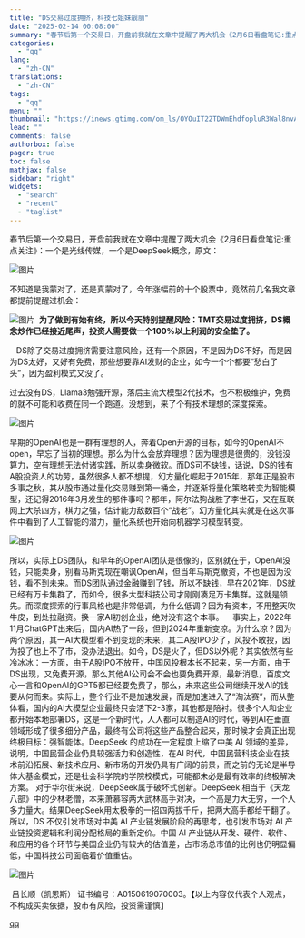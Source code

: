```yaml
---
title: "DS交易过度拥挤，科技七姐妹靓丽"
date: "2025-02-14 00:08:00"
summary: "春节后第一个交易日，开盘前我就在文章中提醒了两大机会《2月6日看盘笔记:重点关注》：一个是光线传媒..."
categories:
  - "qq"
lang:
  - "zh-CN"
translations:
  - "zh-CN"
tags:
  - "qq"
menu: ""
thumbnail: "https://inews.gtimg.com/om_ls/OYOuIT22TDWmEhdfopluR3Wal8nvA_NChIbtRFCJt3OfEAA_640360/0"
lead: ""
comments: false
authorbox: false
pager: true
toc: false
mathjax: false
sidebar: "right"
widgets:
  - "search"
  - "recent"
  - "taglist"
---
```


春节后第一个交易日，开盘前我就在文章中提醒了两大机会《2月6日看盘笔记:重点关注》：一个是光线传媒，一个是DeepSeek概念，原文：

![图片](https://inews.gtimg.com/news_bt/OYGtsUHzqzYN8SlbXjuz1j-_-yJ9jIH7uPJhKlDvU8vLIAA/641)

  


不知道是我蒙对了，还是真蒙对了，今年涨幅前的十个股票中，竟然前几名我文章都提前提醒过机会：

![图片](https://inews.gtimg.com/news_bt/OlR5Ia6zXhJT5XmEnpqBFLwUenGtl7HuysQAqgsV5SUfUAA/641)  **为了做到有始有终，所以今天特别提醒风险：TMT交易过度拥挤，DS概念炒作已经接近尾声，投资人需要做一个100%以上利润的安全垫了。**

   DS除了交易过度拥挤需要注意风险，还有一个原因，不是因为DS不好，而是因为DS太好，又好有免费，那些想要靠AI发财的企业，如今一个个都要“愁白了头”，因为盈利模式又没了。

过去没有DS，Llama3勉强开源，落后主流大模型2代技术，也不积极维护，免费的就不可能和收费在同一个跑道。没想到，来了个有技术理想的深度探索。

![图片](https://inews.gtimg.com/news_bt/Ofu_0qGKD8cg71C7UejukClgEBPzvtlkaJSjsgDtUsYEIAA/641)

早期的OpenAI也是一群有理想的人，奔着Open开源的目标，如今的OpenAI不open，早忘了当初的理想。那么为什么会放弃理想？因为理想是很贵的，没钱没算力，空有理想无法付诸实践，所以卖身微软。而DS可不缺钱，话说，DS的钱有A股投资人的功劳，虽然很多人都不想提，幻方量化崛起于2015年，那年正是股市多事之秋，其从股市通过量化交易赚到第一桶金，并逐渐将量化策略转变为智能模型，还记得2016年3月发生的那件事吗？那年，阿尔法狗战胜了李世石，又在互联网上大杀四方，棋力之强，估计能力敌数百个“战老”。幻方量化其实就是在这次事件中看到了人工智能的潜力，量化系统也开始向机器学习模型转变。

![图片](https://inews.gtimg.com/news_bt/OdutjZC6rYSTIXqWhPTyBwHX_kJQ1pt2vJ8UfYqnSZ_egAA/641)

所以，实际上DS团队，和早年的OpenAI团队是很像的，区别就在于，OpenAI没钱，只能卖身，别看马斯克现在嘲讽OpenAI，但当年马斯克撤资，不也是因为没钱，看不到未来。而DS团队通过金融赚到了钱，所以不缺钱，早在2021年，DS就已经有万卡集群了，而如今，很多大型科技公司才刚刚凑足万卡集群。这就是领先。而深度探索的行事风格也是非常低调，为什么低调？因为有资本，不用整天吹牛皮，到处拉融资。换一家AI初创企业，绝对没有这个本事。    事实上，2022年11月ChatGPT出来后，国内AI热了一段，但到2024年重新变凉。为什么凉？因为两个原因，其一AI大模型看不到变现的未来，其二A股IPO少了，风投不敢投，因为投了也上不了市，没办法退出。如今，DS是火了，但DS以外呢？其实依然有些冷冰冰：一方面，由于A股IPO不放开，中国风投根本长不起来，另一方面，由于DS出现，又免费开源，那么其他AI公司会不会也要免费开源，最新消息，百度文心一言和OpenAI的GPT5都已经要免费了，那么，未来这些公司继续开发AI的钱要从何而来。实际上，整个行业不是加速发展，而是加速进入了“淘汰赛”，而从整体看，国内的AI大模型企业最终只会活下2-3家，其他都是陪衬。很多个人和企业都开始本地部署DS，这是一个新时代，人人都可以制造AI的时代，等到AI在垂直领域形成了很多细分产品，最终有公司将这些产品整合起来，那时候才会真正出现终极目标：强智能体。DeepSeek 的成功在一定程度上缩了中美 AI 领域的差异，说明，中国民营企业仍具较强活力和创造性，在AI 时代，中国民营科技企业在技术前沿拓展、新技术应用、新市场的开发仍具有广阔的前景，而之前的无论是半导体大基金模式，还是社会科学院的学院校模式，可能都未必是最有效率的终极解决方案。 对于华尔街来说，DeepSeek属于破坏式创新。DeepSeek 相当于《天龙八部》中的少林老僧，本来萧慕容两大武林高手对决，一个高是力大无穷，一个人多力量大。结果DeepSeek用太极拳的一招四两拔千斤，把两大高手都给干翻了。所以，DS 不仅引发市场对中美 AI 产业链发展阶段的再思考，也引发市场对 AI 产业链投资逻辑和利润分配格局的重新定价。中国 AI 产业链从开发、硬件、软件、和应用的各个环节与美国企业仍有较大的估值差，占市场总市值的比例也仍明显偏低，中国科技公司面临着价值重估。

![图片](https://inews.gtimg.com/news_bt/OUF3hRtlc7Hmg97xztdO3vKhsZUdrM4e3LQgwAdhKDHVQAA/641)

 吕长顺（凯恩斯） 证书编号：A0150619070003。【以上内容仅代表个人观点，不构成买卖依据，股市有风险，投资需谨慎】

[qq](https://new.qq.com/rain/a/20250214A004ZH00)
